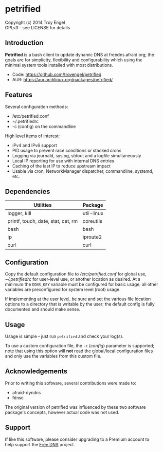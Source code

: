 # petrified

Copyright (c) 2014 Troy Engel  
GPLv3 - see LICENSE for details

## Introduction

**Petrified** is a bash client to update dynamic DNS at freedns.afraid.org;
the goals are for simplicity, flexibility and configurability which using
the minimal system tools installed with most distributions.

* Code: https://github.com/troyengel/petrified
* AUR: https://aur.archlinux.org/packages/petrified/

## Features

Several configuration methods:

* /etc/petrified.conf
* ~/.petrifiedrc
* -c (config) on the commandline

High level items of interest:

* IPv4 and IPv6 support
* PID usage to prevent race conditions or stacked crons
* Logging via journald, syslog, stdout and a logfile simultaneously
* Local IP reporting for use with internal DNS entries
* Caching of the last IP to reduce upstream impact
* Usable via cron, NetworkManager dispatcher, commandline, systemd, etc.

## Dependencies

| Utilities                          | Package    |
| -----------------------------------|------------|
| logger, kill                       | util-linux |
| printf, touch, date, stat, cat, rm | coreutils  |
| bash                               | bash       |
| ip                                 | iproute2   |
| curl                               | curl       |


## Configuration

Copy the default configuration file to */etc/petrified.conf* for global
use, *~/.petrifiedrc* for user-level use, or another location as desired.
At a minimum the `DDNS_KEY` variable must be configured for basic usage;
all other variables are preconfigured for system level (root) usage.

If implementing at the user level, be sure and set the various file location
options to a directory that is writable by the user; the default config is
fully documented and should make sense.

## Usage

Usage is simple - just run `petrified` and check your log(s).

To use a custom configuration file, the `-c` (*config*) parameter is 
supported; note that using this option will **not** read the global/local
configuration files and only use the variables from this custom file.

## Acknowledgements

Prior to writing this software, several contributions were made to:

* afraid-dyndns
* fdnsc

The original version of petrified was influenced by these two software
package's concepts, however actual code was not used.

## Support

If like this software, please consider upgrading to a Premium account to
help support the [Free DNS](http://freedns.afraid.org) project.

